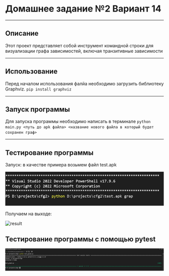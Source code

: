 # Домашнее задание №2 Вариант 14
___
## Описание
Этот проект представляет собой инструмент командной строки для визуализации графа зависимостей, включая транзитивные зависимости
___
## Использование
Перед началом использования фалйа необходимо загрузить библиотеку Graphviz.
`pip install graphviz`
___
## Запуск программы
Для запуска программы необходимо написать в терминале `python main.py <путь до apk файла> <название нового файла в который будет сохранен граф>`
___
## Тестирование программы
Запуск: в качестве примера возьмем файл test.apk

![test](https://github.com/d1nech/KonfUpravlenie/blob/main/HW%20№2/img/Снимок%20экрана%202024-09-29%20002637.png?raw=true)

Получаем на выходе:

![result](https://github.com/d1nech/KonfUpravlenie/blob/main/HW%20№2/img/graph.png?raw=true)

## Тестирование программы c помощью pytest

![pytest](https://github.com/d1nech/KonfUpravlenie/blob/main/HW%20№2/img/Снимок%20экрана%202024-09-29%20005407.png?raw=true)
